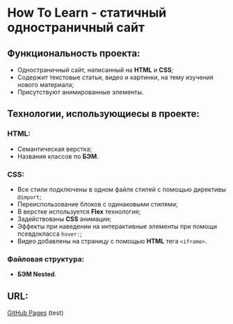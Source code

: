 # __How To Learn - статичный одностраничный сайт__

## __Функциональность проекта:__
* Одностраничный сайт, написанный на __HTML__ и __CSS__;
* Содержит текстовые статьи, видео и картинки, на тему изучения нового материала;
* Присутствуют анимированные элементы.

## __Технологии, использующиесы в проекте:__

### HTML:
* Семантическая верстка;
* Названия классов по __БЭМ__.

### CSS:
* Все стили подключены в одном файле стилей с помощью директивы `@import`;
* Переиспользование блоков с одинаковыми стилями;
* В верстке используется __Flex__ технология;
* Задействованы __CSS__ анимации;
* Эффекты при наведении на интерактивные элементы при помощи псевдокласса `hover:`;
* Видео добавлены на страницу с помощью __HTML__ тега `<iframe>`.

### Файловая структура:
* __БЭМ Nested__.

## __URL:__
[GitHub Pages](https://staskudinow.github.io/how-to-learn/)
(test)

